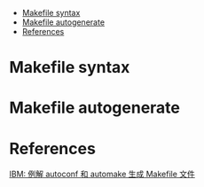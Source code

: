 <!-- MarkdownTOC -->

- [Makefile syntax](#makefile-syntax)
- [Makefile autogenerate](#makefile-autogenerate)
- [References](#references)

<!-- /MarkdownTOC -->

# Makefile syntax

# Makefile autogenerate


# References

[IBM: 例解 autoconf 和 automake 生成 Makefile 文件](https://www.ibm.com/developerworks/cn/linux/l-makefile/)<br/>

[]()<br/>

[]()<br/>

[]()<br/>

[]()<br/>

[]()<br/>
